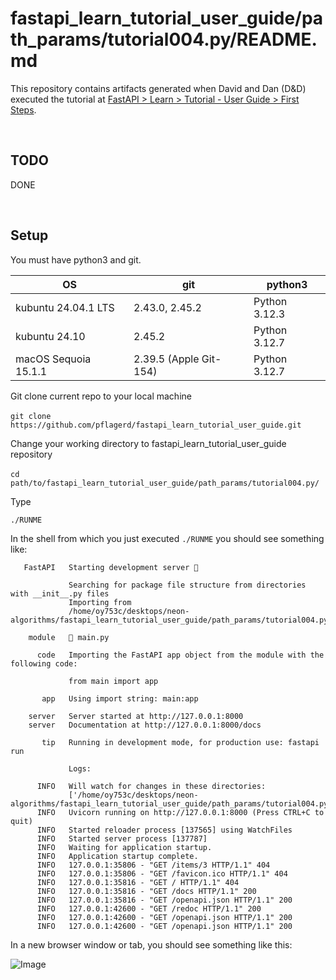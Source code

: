 # fastapi_learn_tutorial_user_guide/path_params/tutorial004.py/README.md

This repository contains artifacts generated when David and Dan (D&D) executed the tutorial at [FastAPI > Learn > Tutorial - User Guide > First Steps](https://fastapi.tiangolo.com/tutorial/first-steps/).

<br>

## TODO
   DONE

<br>

## Setup
You must have python3 and git.

| OS | git | python3 |
| -------- | -------- | -------- |
| kubuntu 24.04.1 LTS   | 2.43.0, 2.45.2   | Python 3.12.3   |
| kubuntu 24.10   | 2.45.2   | Python 3.12.7   |
| macOS Sequoia 15.1.1   | 2.39.5 (Apple Git-154)   | Python 3.12.7   |

Git clone current repo to your local machine

​	`git clone https://github.com/pflagerd/fastapi_learn_tutorial_user_guide.git`

Change your working directory to fastapi_learn_tutorial_user_guide repository

​	`cd path/to/fastapi_learn_tutorial_user_guide/path_params/tutorial004.py/`

Type

 ```commandline
./RUNME
```

In the shell from which you just executed `./RUNME` you should see something like:
```
   FastAPI   Starting development server 🚀

             Searching for package file structure from directories with __init__.py files
             Importing from
             /home/oy753c/desktops/neon-algorithms/fastapi_learn_tutorial_user_guide/path_params/tutorial004.py

    module   🐍 main.py

      code   Importing the FastAPI app object from the module with the following code:

             from main import app

       app   Using import string: main:app

    server   Server started at http://127.0.0.1:8000
    server   Documentation at http://127.0.0.1:8000/docs

       tip   Running in development mode, for production use: fastapi run

             Logs:

      INFO   Will watch for changes in these directories:
             ['/home/oy753c/desktops/neon-algorithms/fastapi_learn_tutorial_user_guide/path_params/tutorial004.py']
      INFO   Uvicorn running on http://127.0.0.1:8000 (Press CTRL+C to quit)
      INFO   Started reloader process [137565] using WatchFiles
      INFO   Started server process [137787]
      INFO   Waiting for application startup.
      INFO   Application startup complete.
      INFO   127.0.0.1:35806 - "GET /items/3 HTTP/1.1" 404
      INFO   127.0.0.1:35806 - "GET /favicon.ico HTTP/1.1" 404
      INFO   127.0.0.1:35816 - "GET / HTTP/1.1" 404
      INFO   127.0.0.1:35816 - "GET /docs HTTP/1.1" 200
      INFO   127.0.0.1:35816 - "GET /openapi.json HTTP/1.1" 200
      INFO   127.0.0.1:42600 - "GET /redoc HTTP/1.1" 200
      INFO   127.0.0.1:42600 - "GET /openapi.json HTTP/1.1" 200
      INFO   127.0.0.1:42600 - "GET /openapi.json HTTP/1.1" 200
```

In a new browser window or tab, you should see something like this:

![Image](https://github.com/user-attachments/assets/24e4f39a-13ba-4e21-b738-b3db2cc9c834)
